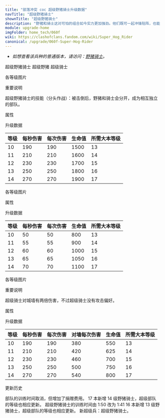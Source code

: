```yaml
---
title: "部落冲突 coc 超级野猪骑士升级数据"
navTitle: "超级野猪骑士"
shownTitle: "超级野猪骑士"
description: "野猪和骑士这对可怕的组合如今实力更加强劲。他们既可一起冲锋陷阵，也能分开行动，继续并肩作战。"
module: upgrade-home
imgFolder: home_tech/060f
wiki: https://clashofclans.fandom.com/wiki/Super_Hog_Rider
canonical: /upgrade/060f-Super-Hog-Rider
---
```


- *如想查看该兵种的普通版本，请访问：[野猪骑士](/upgrade/0081-Hog-Rider)。*

<SwitchTabs contentClass="cp-unit-items" :stickyTabs="true" :pageTabs="true">
    <SwitchTab tabId="cp-unit-item-0" :activeTab="true">超级野猪骑士</SwitchTab>
    <SwitchTab tabId="cp-unit-item-1">超级野猪</SwitchTab>
    <SwitchTab tabId="cp-unit-item-2">超级骑士</SwitchTab>
</SwitchTabs>

<!-- ↓↓↓ 超级野猪骑士 ↓↓↓ -->
<SwitchTabGroup id="cp-unit-item-0" class="cp-unit-items">
<UnitInfo :folder="$frontmatter.imgFolder" imgSrc="Super_Hog_Rider_info.png" imgAlt="超级野猪骑士"
    description="野猪和骑士这对可怕的组合如今实力更加强劲。他们既可一起冲锋陷阵，也能分开行动，继续并肩作战。" />

<SmallTitle>各等级图片</SmallTitle>

<Panel>
    <UnitImgGroup :folder="$frontmatter.imgFolder">
        <UnitImg imgTitle="所有等级" imgSrc="Super_Hog_Rider10.png" />
    </UnitImgGroup>
</Panel>

<SmallTitle>重要说明</SmallTitle>

超级野猪骑士的技能（分头作战）：被击倒后，野猪和骑士会分开，成为相互独立的部队。

<SmallTitle>属性</SmallTitle>

<UnitProperties>
    <UnitProperty pKey="部队类型" pValue="地面近战单位" />
    <UnitProperty pKey="攻击偏好" pValue="防御建筑" />
    <UnitProperty pKey="伤害类型" pValue="单体伤害" />
    <UnitProperty pKey="攻击的目标" pValue="仅地面目标" />
    <UnitProperty pKey="占据人口" pValue="12" />
    <UnitProperty pKey="移动速度" pValue="3 格/秒" />
    <UnitProperty pKey="攻击速度" pValue="1 秒/次" />
    <UnitProperty pKey="攻击距离" pValue="0.6 格" />
    <UnitProperty pKey="最低野猪骑士等级" pValue="10" />
    <UnitProperty pKey="最低大本等级" pValue="13" />
    <UnitProperty pKey="强化费用" pValue="2.5 万黑油" />
    <UnitProperty pKey="强化有效期" pValue="3 天" />
    <UnitProperty pKey="训练时间" pValue="无" trainingSystem="2025" />
    <UnitProperty pKey="捐赠费用" pValue="6,6,270,Dark_Elixir" :isDonationCost="true" />
</UnitProperties>

<SmallTitle>升级数据</SmallTitle>

<UnitTable>

| 等级 |  每秒伤害  |  每次伤害  | 生命值 |所需大本等级|
| ---- |    ----   |    ----   |  ---- |    ----   |
|  10  |    190    |    190    |  1500 |     13    |
|  11  |    210    |    210    |  1600 |     14    |
|  12  |    230    |    230    |  1700 |     15    |
|  13  |    250    |    250    |  1800 |     16    |
|  14  |    270    |    270    |  1900 |     17    |
</UnitTable>
</SwitchTabGroup>

<!-- ↓↓↓ 超级野猪 ↓↓↓ -->
<SwitchTabGroup id="cp-unit-item-1" class="cp-unit-items">
<UnitInfo :folder="$frontmatter.imgFolder" imgSrc="Super_Hog_info.png" imgAlt="超级野猪"
    description="没有骑士的野猪也能跃过城墙、攻击防御建筑。所以骑士一开始存在的意义是什么？" />

<SmallTitle>各等级图片</SmallTitle>

<Panel>
    <UnitImgGroup :folder="$frontmatter.imgFolder">
        <UnitImg imgTitle="所有等级" imgSrc="Super_Hog10.png" />
    </UnitImgGroup>
</Panel>

<SmallTitle>属性</SmallTitle>

<UnitProperties>
    <UnitProperty pKey="部队类型" pValue="地面近战单位" />
    <UnitProperty pKey="攻击偏好" pValue="防御建筑" />
    <UnitProperty pKey="伤害类型" pValue="单体伤害" />
    <UnitProperty pKey="攻击的目标" pValue="仅地面目标" />
    <UnitProperty pKey="移动速度" pValue="4 格/秒" />
    <UnitProperty pKey="攻击速度" pValue="1 秒/次" />
    <UnitProperty pKey="攻击距离" pValue="0.6 格" />
</UnitProperties>

<SmallTitle>升级数据</SmallTitle>

<UnitTable>

| 等级 |  每秒伤害  |  每次伤害  | 生命值 |所需大本等级|
| ---- |    ----   |    ----   |  ---- |    ----   |
|  10  |     50    |     50    |   800 |     13    |
|  11  |     55    |     55    |   900 |     14    |
|  12  |     60    |     60    |  1000 |     15    |
|  13  |     65    |     65    |  1050 |     16    |
|  14  |     70    |     70    |  1100 |     17    |
</UnitTable>
</SwitchTabGroup>

<!-- ↓↓↓ 超级骑士 ↓↓↓ -->
<SwitchTabGroup id="cp-unit-item-2" class="cp-unit-items">
<UnitInfo :folder="$frontmatter.imgFolder" imgSrc="Super_Rider_info.png" imgAlt="超级骑士"
    description="没有野猪的骑士依旧势不可挡，他会抡起锤子攻击所有周围的目标。" />

<SmallTitle>各等级图片</SmallTitle>

<Panel>
    <UnitImgGroup :folder="$frontmatter.imgFolder">
        <UnitImg imgTitle="所有等级" imgSrc="Super_Rider10.png" />
    </UnitImgGroup>
</Panel>

<SmallTitle>重要说明</SmallTitle>

超级骑士对城墙有两倍伤害，不过超级骑士没有攻击偏好。

<SmallTitle>属性</SmallTitle>

<UnitProperties>
    <UnitProperty pKey="部队类型" pValue="地面近战单位" />
    <UnitProperty pKey="攻击偏好" pValue="无" />
    <UnitProperty pKey="伤害类型" pValue="单体伤害" />
    <UnitProperty pKey="攻击的目标" pValue="仅地面目标" />
    <UnitProperty pKey="移动速度" pValue="2 格/秒" />
    <UnitProperty pKey="攻击速度" pValue="1 秒/次" />
    <UnitProperty pKey="攻击距离" pValue="0.4 格" />
</UnitProperties>

<SmallTitle>升级数据</SmallTitle>

<UnitTable>

| 等级 | 每秒伤害 | 每次伤害 | 对墙每次伤害 | 生命值 |所需大本等级|
| ---- |   ----  |   ----  |     ----    |  ---- |    ----   |
|  10  |   190   |   190   |     380     |  550  |     13    |
|  11  |   210   |   210   |     420     |  625  |     14    |
|  12  |   230   |   230   |     460     |  700  |     15    |
|  13  |   250   |   250   |     500     |  750  |     16    |
|  14  |   270   |   270   |     540     |  800  |     17    |
</UnitTable>
</SwitchTabGroup>

<!-- ↓↓↓ 公共部分 ↓↓↓ -->
<SmallTitle>更新历史</SmallTitle>

<Timeline>
    <TimelineItem date="2025/03/27">
        <TimelineRow>部队的训练时间取消，但增加了捐赠费用。</TimelineRow>
    </TimelineItem>
    <TimelineItem date="2025/03/24">
        <TimelineRow>17 本新增 14 级野猪骑士，超级部队的等级也相应更新。</TimelineRow>
    </TimelineItem>
    <TimelineItem date="2025/02/10">
        <TimelineRow>超级野猪骑士的训练时间由 1:50 改为 1:41</TimelineRow>
    </TimelineItem>
    <TimelineItem date="2024/02/27">
        <TimelineRow>16 本新增 13 级野猪骑士，超级部队的等级也相应更新。</TimelineRow>
    </TimelineItem>
    <TimelineItem date="2023/06/12">
        <TimelineRow>新超级兵：超级野猪骑士。</TimelineRow>
    </TimelineItem>
    <TimelineItem :historyBottom="true" />
</Timeline>